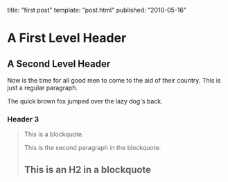 title: "first post"
template: "post.html"
published: "2010-05-16"

A First Level Header
====================

A Second Level Header
---------------------

Now is the time for all good men to come to
the aid of their country. This is just a
regular paragraph.

The quick brown fox jumped over the lazy
dog's back.

### Header 3

> This is a blockquote.
> 
> This is the second paragraph in the blockquote.
>
> ## This is an H2 in a blockquote
